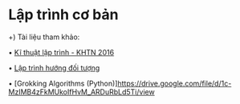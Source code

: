 # Lập trình cơ bản

+) Tài liệu tham khảo:

• [Kĩ thuật lập trình - KHTN 2016](https://drive.google.com/drive/folders/1VeAdFFirgjA-B89uvrH-YDBe35rFOJdn)

• [Lập trình hướng đối tượng](https://drive.google.com/drive/folders/1Intg4M6fcALe2nReC-eerlI5biGzyez5)

• [Grokking Algorithms (Python)]https://drive.google.com/file/d/1c-MzIMB4zFkMUkoIfHvM_ARDuRbLd5Ti/view 

